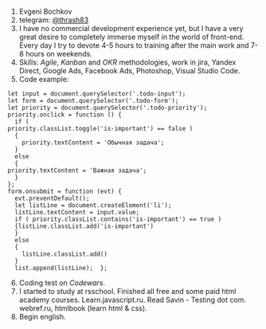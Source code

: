 1. Evgeni Bochkov
2. telegram: [@thrash83](https://t.me/thrash83)
3. I have no commercial development experience yet, but I have a very great desire to completely immerse myself in the world of front-end. Every day I try to devote 4-5 hours to training after the main work and 7-8 hours on weekends.
4. Skills: *Agile*, *Kanban* and *OKR* methodologies, work in jira, Yandex Direct, Google Ads, Facebook Ads, Photoshop, Visual Studio Code.
5. Code example: 
```let list = document.querySelector('.todo-list');
let input = document.querySelector('.todo-input');
let form = document.querySelector('.todo-form');
let priority = document.querySelector('.todo-priority');
priority.onclick = function () {
  if ( 
priority.classList.toggle('is-important') == false )
  {
    priority.textContent = 'Обычная задача';    
  }
  else
  {
priority.textContent = 'Важная задача';
  }
};
form.onsubmit = function (evt) {
  evt.preventDefault();
  let listLine = document.createElement('li');
  listLine.textContent = input.value;
  if ( priority.classList.contains('is-important') == true )
  {listLine.classList.add('is-important')
  }
  else
  {
    listLine.classList.add()
  }
  list.append(listLine);  };
```
6. Coding test on *Codewars*. 
7. I started to study at rsschool. Finished all free and some paid html academy courses. Learn.javascript.ru. Read Savin - Testing dot com. webref.ru, htmlbook (learn html & css). 
8. Begin english.

